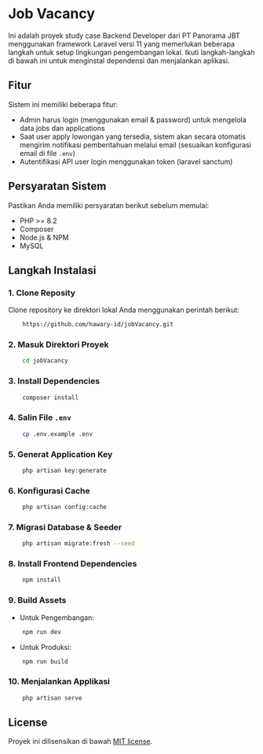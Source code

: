 # Job Vacancy

Ini adalah proyek study case Backend Developer dari PT Panorama JBT menggunakan framework Laravel versi 11 yang memerlukan beberapa langkah untuk setup lingkungan pengembangan lokal. Ikuti langkah-langkah di bawah ini untuk menginstal dependensi dan menjalankan aplikasi.

## Fitur

Sistem ini memiliki beberapa fitur:
- Admin harus login (menggunakan email & password) untuk mengelola data jobs dan applications
- Saat user apply lowongan yang tersedia, sistem akan secara otomatis mengirim notifikasi pemberitahuan melalui email (sesuaikan konfigurasi email di file `.env`)
- Autentifikasi API user login menggunakan token (laravel sanctum)

## Persyaratan Sistem

Pastikan Anda memiliki persyaratan berikut sebelum memulai:

- PHP >= 8.2
- Composer
- Node.js & NPM
- MySQL

## Langkah Instalasi

### 1. Clone Reposity
Clone repository ke direktori lokal Anda menggunakan perintah berikut:
```bash
    https://github.com/hawary-id/jobVacancy.git
```    

### 2. Masuk Direktori Proyek
```bash
    cd jobVacancy
```

### 3. Install Dependencies
```bash
    composer install
```

### 4. Salin File `.env`
```bash
    cp .env.example .env
```

### 5. Generat Application Key
```bash
    php artisan key:generate
```

### 6. Konfigurasi Cache
```bash
    php artisan config:cache
```

### 7. Migrasi Database & Seeder
```bash
    php artisan migrate:fresh --seed
```

### 8. Install Frontend Dependencies
```bash
    npm install
```

### 9. Build Assets
- Untuk Pengembangan:
```bash
    npm run dev
```
- Untuk Produksi:
```bash
    npm run build
```

### 10. Menjalankan Applikasi
```bash
    php artisan serve
```

## License

Proyek ini dilisensikan di bawah [MIT license](https://opensource.org/licenses/MIT).
